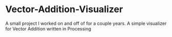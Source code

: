 # Vector-Addition-Visualizer
A small project I worked on and off of for a couple years. A simple visualizer for Vector Addition written in Processing
